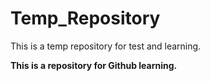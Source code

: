 # Temp_Repository
This is a temp repository for test and learning.

__This is a repository for Github learning.__
